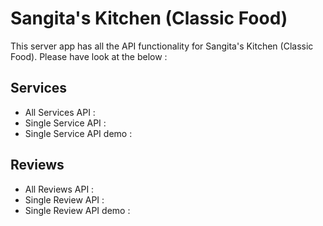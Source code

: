 # Sangita's Kitchen (Classic Food)

This server app has all the API functionality for Sangita's Kitchen (Classic Food). Please have look at the below : 

## Services
 - All Services API : 
 - Single Service API : 
 - Single Service API demo : 

 ## Reviews
 - All Reviews API : 
 - Single Review API : 
 - Single Review API demo : 